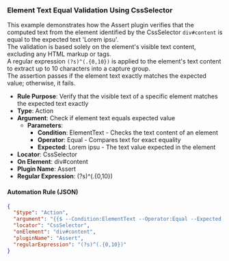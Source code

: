 ### Element Text Equal Validation Using CssSelector

This example demonstrates how the Assert plugin verifies that the computed text from the element identified by the CssSelector `div#content` is equal to the expected text 'Lorem ipsu'.  
The validation is based solely on the element's visible text content, excluding any HTML markup or tags.  
A regular expression `(?s)^(.{0,10})` is applied to the element's text content to extract up to 10 characters into a capture group.  
The assertion passes if the element text exactly matches the expected value; otherwise, it fails.

- **Rule Purpose**: Verify that the visible text of a specific element matches the expected text exactly  
- **Type**: Action  
- **Argument**: Check if element text equals expected value  
  - **Parameters**:  
    - **Condition**: ElementText - Checks the text content of an element  
    - **Operator**: Equal - Compares text for exact equality  
    - **Expected**: Lorem ipsu - The text value expected in the element  
- **Locator**: CssSelector  
- **On Element**: div#content  
- **Plugin Name**: Assert  
- **Regular Expression**: (?s)^(.{0,10})

#### Automation Rule (JSON)

```json
{
  "$type": "Action",
  "argument": "{{$ --Condition:ElementText --Operator:Equal --Expected:Lorem ipsu}}",
  "locator": "CssSelector",
  "onElement": "div#content",
  "pluginName": "Assert",
  "regularExpression": "(?s)^(.{0,10})"
}
```
